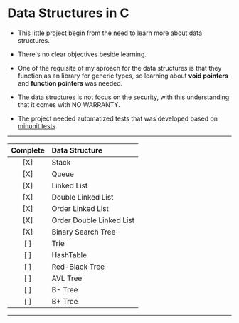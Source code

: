 # Data Structures in C


* This little project begin from the need to learn more about data structures.

* There's no clear objectives beside learning.

* One of the requisite of my aproach for the data structures is that they function as an library for generic types, so learning about __void pointers__ and __function pointers__ was needed.

* The data structures is not focus on the security, with this understanding that it comes with NO WARRANTY.

* The project needed automatized tests that was developed based on [minunit tests](http://www.jera.com/techinfo/jtns/jtn002.html).

 -------

| Complete | Data Structure
| :-----:  | :----
|[X]       |  Stack
|[X]       |  Queue
|[X]       |  Linked List
|[X]       |  Double Linked List
|[X]       |  Order Linked List
|[X]       |  Order Double Linked List
|[X]       |  Binary Search Tree
|[ ]       |  Trie
|[ ]       |  HashTable
|[ ]       |  Red-Black Tree
|[ ]       |  AVL Tree 
|[ ]       |  B- Tree
|[ ]       |  B+ Tree    

 -------
